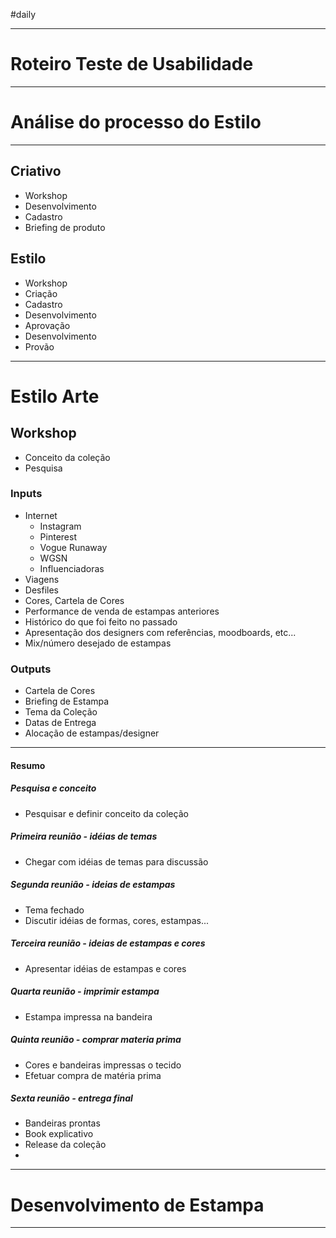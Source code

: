 #daily

---

# Roteiro Teste de Usabilidade

---

# Análise do processo do Estilo

---

## Criativo
- Workshop
- Desenvolvimento
- Cadastro
- Briefing de produto

## Estilo
- Workshop
- Criação
- Cadastro
- Desenvolvimento
- Aprovação
- Desenvolvimento
- Provão 

---

# Estilo Arte

## Workshop
- Conceito da coleção
- Pesquisa

### Inputs
- Internet
  - Instagram
  - Pinterest
  - Vogue Runaway
  - WGSN
  - Influenciadoras
- Viagens
- Desfiles
- Cores, Cartela de Cores
- Performance de venda de estampas anteriores
- Histórico do que foi feito no passado
- Apresentação dos designers com referências, moodboards, etc...
- Mix/número desejado de estampas

### Outputs
- Cartela de Cores
- Briefing de Estampa
- Tema da Coleção
- Datas de Entrega
- Alocação de estampas/designer

---

#### Resumo

##### Pesquisa e conceito
- Pesquisar e definir conceito da coleção

##### Primeira reunião - idéias de temas
- Chegar com idéias de temas para discussão

##### Segunda reunião - ideias de estampas
- Tema fechado
- Discutir idéias de formas, cores, estampas...

##### Terceira reunião - ideias de estampas e cores
- Apresentar idéias de estampas e cores

##### Quarta reunião - imprimir estampa
- Estampa impressa na bandeira

##### Quinta reunião - comprar materia prima
- Cores e bandeiras impressas o tecido
- Efetuar compra de matéria prima

##### Sexta reunião - entrega final
- Bandeiras prontas
- Book explicativo
- Release da coleção
- 

---

# Desenvolvimento de Estampa

---


